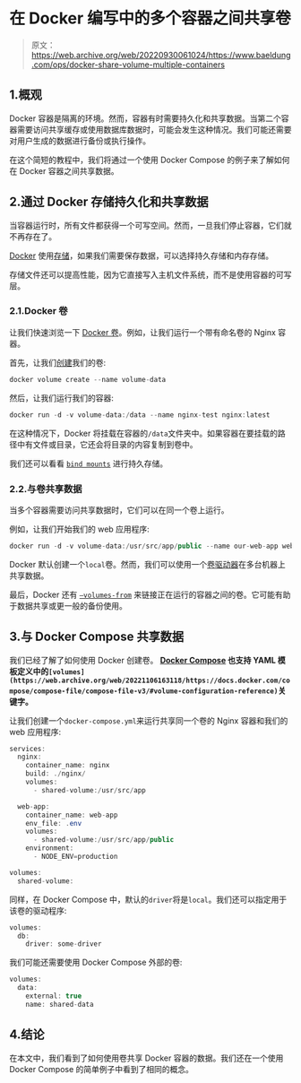 # 在 Docker 编写中的多个容器之间共享卷

> 原文：<https://web.archive.org/web/20220930061024/https://www.baeldung.com/ops/docker-share-volume-multiple-containers>

## 1.概观

Docker 容器是隔离的环境。然而，容器有时需要持久化和共享数据。当第二个容器需要访问共享缓存或使用数据库数据时，可能会发生这种情况。我们可能还需要对用户生成的数据进行备份或执行操作。

在这个简短的教程中，我们将通过一个使用 Docker Compose 的例子来了解如何在 Docker 容器之间共享数据。

## 2.通过 Docker 存储持久化和共享数据

当容器运行时，所有文件都获得一个可写空间。然而，一旦我们停止容器，它们就不再存在了。

[Docker](https://web.archive.org/web/20221106163118/https://docs.docker.com/) 使用[存储](https://web.archive.org/web/20221106163118/https://docs.docker.com/storage/)，如果我们需要保存数据，可以选择持久存储和内存存储。

存储文件还可以提高性能，因为它直接写入主机文件系统，而不是使用容器的可写层。

### 2.1.Docker 卷

让我们快速浏览一下 [Docker 卷](/web/20221106163118/https://www.baeldung.com/ops/docker-volumes)。例如，让我们运行一个带有命名卷的 Nginx 容器。

首先，让我们[创建](https://web.archive.org/web/20221106163118/https://docs.docker.com/engine/reference/commandline/volume_create/)我们的卷:

```java
docker volume create --name volume-data
```

然后，让我们运行我们的容器:

```java
docker run -d -v volume-data:/data --name nginx-test nginx:latest
```

在这种情况下，Docker 将挂载在容器的`/data`文件夹中。如果容器在要挂载的路径中有文件或目录，它还会将目录的内容复制到卷中。

我们还可以看看 [`bind mounts`](https://web.archive.org/web/20221106163118/https://docs.docker.com/storage/bind-mounts/) 进行持久存储。

### 2.2.与卷共享数据

当多个容器需要访问共享数据时，它们可以在同一个卷上运行。

例如，让我们开始我们的 web 应用程序:

```java
docker run -d -v volume-data:/usr/src/app/public --name our-web-app web-app:latest
```

Docker 默认创建一个`local`卷。然而，我们可以使用一个[卷驱动器](https://web.archive.org/web/20221106163118/https://docs.docker.com/storage/volumes/#use-a-volume-driver)在多台机器上共享数据。

最后，Docker 还有 [`–volumes-from`](https://web.archive.org/web/20221106163118/https://docs.docker.com/storage/volumes/#backup-restore-or-migrate-data-volumes) 来链接正在运行的容器之间的卷。它可能有助于数据共享或更一般的备份使用。

## 3.与 Docker Compose 共享数据

我们已经了解了如何使用 Docker 创建卷。 **[Docker Compose](/web/20221106163118/https://www.baeldung.com/ops/docker-compose) 也支持 YAML 模板定义中的`[volumes](https://web.archive.org/web/20221106163118/https://docs.docker.com/compose/compose-file/compose-file-v3/#volume-configuration-reference)`关键字。**

让我们创建一个`docker-compose.yml`来运行共享同一个卷的 Nginx 容器和我们的 web 应用程序:

```java
services:
  nginx:
    container_name: nginx
    build: ./nginx/
    volumes:
      - shared-volume:/usr/src/app

  web-app:
    container_name: web-app
    env_file: .env
    volumes:
      - shared-volume:/usr/src/app/public
    environment:
      - NODE_ENV=production

volumes:
  shared-volume:
```

同样，在 Docker Compose 中，默认的`driver`将是`local`。我们还可以指定用于该卷的驱动程序:

```java
volumes:
  db:
    driver: some-driver
```

我们可能还需要使用 Docker Compose 外部的卷:

```java
volumes:
  data:
    external: true
    name: shared-data
```

## 4.结论

在本文中，我们看到了如何使用卷共享 Docker 容器的数据。我们还在一个使用 Docker Compose 的简单例子中看到了相同的概念。